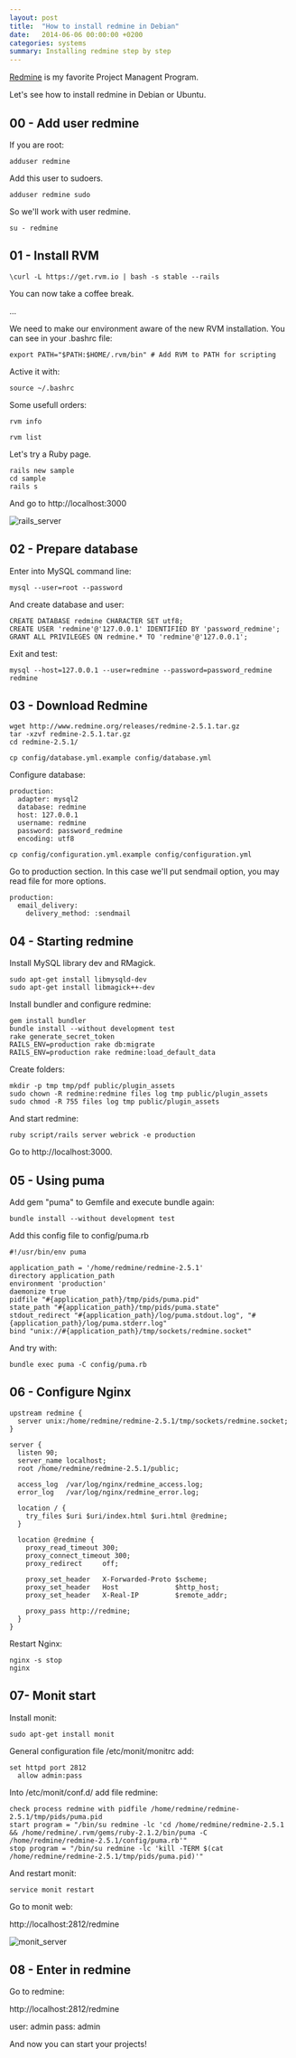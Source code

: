```yaml
---
layout: post
title:  "How to install redmine in Debian"
date:   2014-06-06 00:00:00 +0200
categories: systems
summary: Installing redmine step by step
---
```


[Redmine][redmine] is my favorite Project Managent Program.

Let's see how to install redmine in Debian or Ubuntu.

## 00 - Add user redmine

If you are root:

<pre><code>adduser redmine</code></pre>

Add this user to sudoers.

<pre><code>adduser redmine sudo</code></pre>

So we'll work with user redmine.

<pre><code>su - redmine</code></pre>

## 01 - Install RVM

<pre><code>\curl -L https://get.rvm.io | bash -s stable --rails</code></pre>

You can now take a coffee break.

...

We need to make our environment aware of the new RVM installation. You can see in your .bashrc file:

<pre><code>export PATH="$PATH:$HOME/.rvm/bin" # Add RVM to PATH for scripting</code></pre>

Active it with:

<pre><code>source ~/.bashrc</code></pre>

Some usefull orders:

<pre><code>rvm info</code></pre>

<pre><code>rvm list</code></pre>

Let's try a Ruby page.

<pre><code>rails new sample
cd sample
rails s</code></pre>

And go to http://localhost:3000

![rails_server]


## 02 - Prepare database

Enter into MySQL command line:

<pre><code>mysql --user=root --password</code></pre>

And create database and user:

<pre><code>CREATE DATABASE redmine CHARACTER SET utf8;
CREATE USER 'redmine'@'127.0.0.1' IDENTIFIED BY 'password_redmine';
GRANT ALL PRIVILEGES ON redmine.* TO 'redmine'@'127.0.0.1';</code></pre>

Exit and test:

<pre><code>mysql --host=127.0.0.1 --user=redmine --password=password_redmine redmine</code></pre>

## 03 - Download Redmine

<pre><code>wget http://www.redmine.org/releases/redmine-2.5.1.tar.gz
tar -xzvf redmine-2.5.1.tar.gz
cd redmine-2.5.1/</code></pre>

<pre><code>cp config/database.yml.example config/database.yml</code></pre>

Configure database:

<pre><code>production:
  adapter: mysql2
  database: redmine
  host: 127.0.0.1
  username: redmine
  password: password_redmine
  encoding: utf8</code></pre>

<pre><code>cp config/configuration.yml.example config/configuration.yml</code></pre>

Go to production section. In this case we'll put sendmail option, you may read file for more options.

<pre><code>production:
  email_delivery:
    delivery_method: :sendmail</code></pre>

## 04 - Starting redmine

Install MySQL library dev and RMagick.

<pre><code>sudo apt-get install libmysqld-dev
sudo apt-get install libmagick++-dev</code></pre>

Install bundler and configure redmine:

<pre><code>gem install bundler
bundle install --without development test
rake generate_secret_token
RAILS_ENV=production rake db:migrate
RAILS_ENV=production rake redmine:load_default_data</code></pre>

Create folders:

<pre><code>mkdir -p tmp tmp/pdf public/plugin_assets
sudo chown -R redmine:redmine files log tmp public/plugin_assets
sudo chmod -R 755 files log tmp public/plugin_assets</code></pre>

And start redmine:

<pre><code>ruby script/rails server webrick -e production</code></pre>

Go to http://localhost:3000.

## 05 - Using puma

Add gem "puma" to Gemfile and execute bundle again:

<pre><code>bundle install --without development test</code></pre>

Add this config file to config/puma.rb

<pre><code>#!/usr/bin/env puma

application_path = '/home/redmine/redmine-2.5.1'
directory application_path
environment 'production'
daemonize true
pidfile "#{application_path}/tmp/pids/puma.pid"
state_path "#{application_path}/tmp/pids/puma.state"
stdout_redirect "#{application_path}/log/puma.stdout.log", "#{application_path}/log/puma.stderr.log"
bind "unix://#{application_path}/tmp/sockets/redmine.socket"</code></pre>

And try with:

<pre><code>bundle exec puma -C config/puma.rb</code></pre>

## 06 - Configure Nginx

<pre><code>upstream redmine {
  server unix:/home/redmine/redmine-2.5.1/tmp/sockets/redmine.socket;
}

server {
  listen 90;
  server_name localhost;
  root /home/redmine/redmine-2.5.1/public;

  access_log  /var/log/nginx/redmine_access.log;
  error_log   /var/log/nginx/redmine_error.log;

  location / {
    try_files $uri $uri/index.html $uri.html @redmine;
  }

  location @redmine {
    proxy_read_timeout 300;
    proxy_connect_timeout 300;
    proxy_redirect     off;

    proxy_set_header   X-Forwarded-Proto $scheme;
    proxy_set_header   Host              $http_host;
    proxy_set_header   X-Real-IP         $remote_addr;

    proxy_pass http://redmine;
  }
}</code></pre>

Restart Nginx:

<pre><code>nginx -s stop
nginx</code></pre>

## 07- Monit start

Install monit:

<pre><code>sudo apt-get install monit</code></pre>

General configuration file /etc/monit/monitrc add:

<pre><code>set httpd port 2812
  allow admin:pass</code></pre>
  
Into /etc/monit/conf.d/ add file redmine:

<pre><code>check process redmine with pidfile /home/redmine/redmine-2.5.1/tmp/pids/puma.pid 
start program = "/bin/su redmine -lc 'cd /home/redmine/redmine-2.5.1  && /home/redmine/.rvm/gems/ruby-2.1.2/bin/puma -C /home/redmine/redmine-2.5.1/config/puma.rb'"
stop program = "/bin/su redmine -lc 'kill -TERM $(cat /home/redmine/redmine-2.5.1/tmp/pids/puma.pid)'"</code></pre>
  
And restart monit:

<pre><code>service monit restart</code></pre>

Go to monit web:

http://localhost:2812/redmine

![monit_server]

## 08 - Enter in redmine

Go to redmine:

http://localhost:2812/redmine

user: admin
pass: admin

And now you can start your projects!

[redmine]: http://www.redmine.org
[rails_server]: /attachments/rails.png "Rails Server"
[monit_server]: /attachments/monit_server.png "Rails Server"

